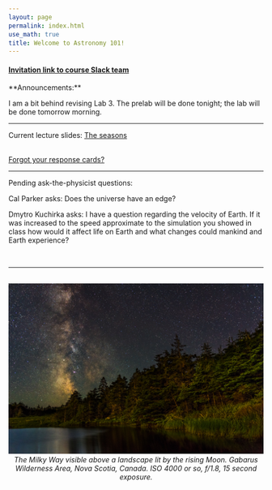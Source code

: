 ```yaml
---
layout: page 
permalink: index.html
use_math: true
title: Welcome to Astronomy 101! 
---
```


<h4>
<a href="https://join.slack.com/t/suphysics/shared_invite/enQtNzI2MzU4NzU5NDI2LWMxZWE2MmYzMjVmZGMzZWU5ZDk5OWFkYjMyMmI5ZGIyZDBkMDZiMjFmY2YzYWY1Y2U5ODY3ZDNlNDhmMDczMzk">Invitation link to course Slack team</a>
</h4>
**Announcements:**


I am a bit behind revising Lab 3. The prelab will be done tonight; the lab will be done tomorrow morning.

---

Current lecture slides: <a href="slides/lecture5/lecture6.pdf">The seasons</a><br><br> 

[Forgot your response cards?](cards.html)

---

Pending ask-the-physicist questions:

Cal Parker asks: Does the universe have an edge?

Dmytro Kuchirka asks: I have a question regarding the velocity of Earth. If it was increased to the speed approximate to the simulation you showed in class how would it affect life on Earth and what changes could mankind and Earth experience?


<br>

---

<br>

<center> <img src="darkened-milky-way.jpg">
<br>
<em>The Milky Way visible above a landscape lit by the rising Moon. Gabarus Wilderness Area, Nova Scotia, Canada. ISO 4000 or so, f/1.8, 15 second exposure.</em> 
